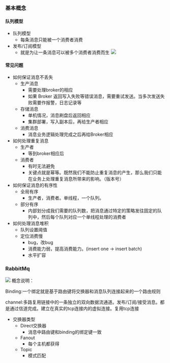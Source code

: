 ### 基本概念
#### 队列模型
- 队列模型
  - 每条消息只能被一个消费者消费
- 发布/订阅模型
  - 就是为让一条消息可以被多个消费者消费而生
![](https://i.loli.net/2020/08/25/IbReAQ9BXniDq4P.png)
#### 常见问题
- 如何保证消息不丢失
  - 生产消息
    - 需要处理broker的相应
    - 如果 Broker 返回写入失败等错误消息，需要重试发送。当多次发送失败需要作报警，日志记录等
  - 存储消息
    - 单机情况，消息刷盘后返回相应
    - 集群部署，写入副本后，再给生产者相应
  - 消费消息
    - 消息业务逻辑处理完成之后再给Broker相应
- 如何处理重复消息
  - 生产者
     - 等到broker相应后
  - 消费者
     - 有时无法避免
     - 关键点就是幂等。既然我们不能防止重复消息的产生，那么我们只能在业务上处理重复消息所带来的影响。（版本号）
- 如何保证消息的有序性
  - 全局有序
    - 生产者，消费者。单线程，一个队列。
  - 部分有序
    - 内部划分成我们需要的队列数，把消息通过特定的策略发往固定的队列中，然后每个队列对应一个单线程处理的消费者
- 如何处理消息堆积
  - 队列设置阈值
  - 定位消费慢
    - bug，改bug
    - 消费能力弱，提高消费能力。(insert one -> insert batch)
    - 水平扩容
### RabbitMq
![](https://i.loli.net/2020/08/25/5pHPl2I73KBqm8w.png)
概念说明：

Binding:一个绑定就是基于路由键将交换器和消息队列连接起来的一个路由规则

channel:多路复用链接中的一条独立的双向数据流通道。发布/订阅/接受消息。都是通过信道完成。建立在真实的tcp连接内的虚拟连接。复用tcp连接
- 交换器类型
  - Direct交换器
    - 消息中路由键和binding的绑定键一致
  - Fanout
    - 每个主机都获得
  - Topic
    - 模式匹配